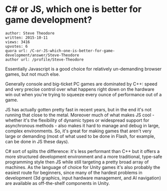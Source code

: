 # C# or JS, which one is better for game development?

	author: Steve Theodore
	written: 2015-10-11
	views: 3416
	upvotes: 6
	quora url: /C-or-JS-which-one-is-better-for-game-development/answer/Steve-Theodore
	author url: /profile/Steve-Theodore


Essentially Javascript is a good choice for relatively un-demanding browser games, but not much else.

Generally console and big-ticket PC games are dominated by C++: speed and very precise control over what happens right down on the hardware win out when you're trying to squeeze every ounce of performance out of a game.

JS has actually gotten pretty fast in recent years, but in the end it's not running that close to the metal. Moreover much of what makes JS cool - whether it's the flexibility of dynamic types or widespread support for asynchronous methods - also makes it hard to manage and debug in large, complex environments. So, it's great for making games that aren't very large or demanding (most of what used to be done in Flash, for example, can be done in JS these days). 

C# sort of splits the difference: it's less performant than C++ but it offers a more structured development environment and a more traditional, type-safe programming style then JS while still targeting a pretty broad array of machines. As the language of choice for Unity games it's also probably the easiest route for beginners, since many of the hardest problems in development (3d graphics, input hardware management, and AI navigation) are available as off-the-shelf components in Unity.

